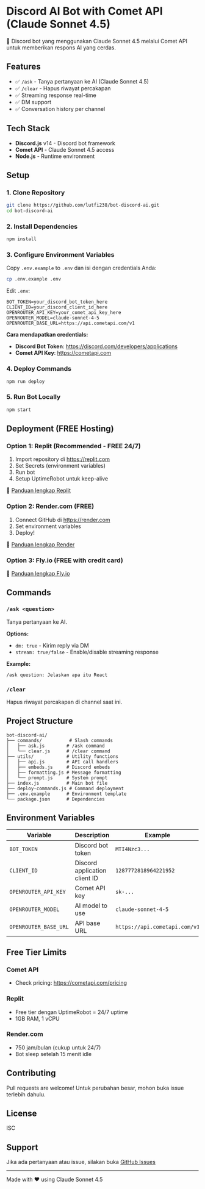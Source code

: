 # Discord AI Bot with Comet API (Claude Sonnet 4.5)

🤖 Discord bot yang menggunakan Claude Sonnet 4.5 melalui Comet API untuk memberikan respons AI yang cerdas.

## Features
- ✅ `/ask` - Tanya pertanyaan ke AI (Claude Sonnet 4.5)
- ✅ `/clear` - Hapus riwayat percakapan
- ✅ Streaming response real-time
- ✅ DM support
- ✅ Conversation history per channel

## Tech Stack
- **Discord.js** v14 - Discord bot framework
- **Comet API** - Claude Sonnet 4.5 access
- **Node.js** - Runtime environment

## Setup

### 1. Clone Repository
```bash
git clone https://github.com/lutfi238/bot-discord-ai.git
cd bot-discord-ai
```

### 2. Install Dependencies
```bash
npm install
```

### 3. Configure Environment Variables
Copy `.env.example` to `.env` dan isi dengan credentials Anda:

```bash
cp .env.example .env
```

Edit `.env`:
```env
BOT_TOKEN=your_discord_bot_token_here
CLIENT_ID=your_discord_client_id_here
OPENROUTER_API_KEY=your_comet_api_key_here
OPENROUTER_MODEL=claude-sonnet-4-5
OPENROUTER_BASE_URL=https://api.cometapi.com/v1
```

**Cara mendapatkan credentials:**
- **Discord Bot Token**: https://discord.com/developers/applications
- **Comet API Key**: https://cometapi.com

### 4. Deploy Commands
```bash
npm run deploy
```

### 5. Run Bot Locally
```bash
npm start
```

## Deployment (FREE Hosting)

### Option 1: Replit (Recommended - FREE 24/7)
1. Import repository di https://replit.com
2. Set Secrets (environment variables)
3. Run bot
4. Setup UptimeRobot untuk keep-alive

📖 [Panduan lengkap Replit](REPLIT_DEPLOYMENT.md)

### Option 2: Render.com (FREE)
1. Connect GitHub di https://render.com
2. Set environment variables
3. Deploy!

📖 [Panduan lengkap Render](RENDER_DEPLOYMENT.md)

### Option 3: Fly.io (FREE with credit card)
📖 [Panduan lengkap Fly.io](FLY_DEPLOYMENT.md)

## Commands

### `/ask <question>`
Tanya pertanyaan ke AI.

**Options:**
- `dm: true` - Kirim reply via DM
- `stream: true/false` - Enable/disable streaming response

**Example:**
```
/ask question: Jelaskan apa itu React
```

### `/clear`
Hapus riwayat percakapan di channel saat ini.

## Project Structure
```
bot-discord-ai/
├── commands/          # Slash commands
│   ├── ask.js        # /ask command
│   └── clear.js      # /clear command
├── utils/            # Utility functions
│   ├── api.js        # API call handlers
│   ├── embeds.js     # Discord embeds
│   ├── formatting.js # Message formatting
│   └── prompt.js     # System prompt
├── index.js          # Main bot file
├── deploy-commands.js # Command deployment
├── .env.example      # Environment template
└── package.json      # Dependencies
```

## Environment Variables

| Variable | Description | Example |
|----------|-------------|---------|
| `BOT_TOKEN` | Discord bot token | `MTI4Nzc3...` |
| `CLIENT_ID` | Discord application client ID | `1287772818964221952` |
| `OPENROUTER_API_KEY` | Comet API key | `sk-...` |
| `OPENROUTER_MODEL` | AI model to use | `claude-sonnet-4-5` |
| `OPENROUTER_BASE_URL` | API base URL | `https://api.cometapi.com/v1` |

## Free Tier Limits

### Comet API
- Check pricing: https://cometapi.com/pricing

### Replit
- Free tier dengan UptimeRobot = 24/7 uptime
- 1GB RAM, 1 vCPU

### Render.com
- 750 jam/bulan (cukup untuk 24/7)
- Bot sleep setelah 15 menit idle

## Contributing
Pull requests are welcome! Untuk perubahan besar, mohon buka issue terlebih dahulu.

## License
ISC

## Support
Jika ada pertanyaan atau issue, silakan buka [GitHub Issues](https://github.com/lutfi238/bot-discord-ai/issues)

---

Made with ❤️ using Claude Sonnet 4.5
